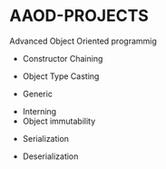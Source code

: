 # AAOD-PROJECTS

Advanced Object Oriented programmig

- Constructor Chaining
* Object Type Casting
- Generic 
* Interning
* Object immutability
- Serialization
* Deserialization